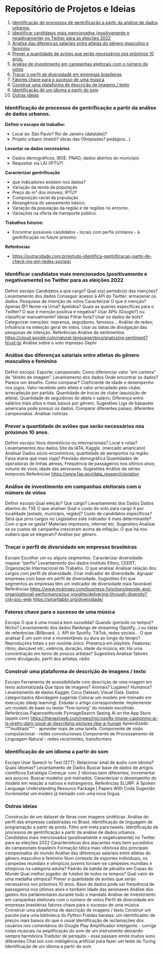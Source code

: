 # Repositório de Projetos e Ideias


1. [Identificação de processos de gentrificação a partir da análise de dados urbanos.](#identificação-de-processos-de-gentrificação-a-partir-da-análise-de-dados-urbanos)
2. [Identificar candidatos mais mencionados (positivamente e negativamente) no Twitter para as eleições 2022](#identificar-candidatos-mais-mencionados-positivamente-e-negativamente-no-twitter-para-as-eleições-2022)
3. [Análise das diferenças salariais entre atletas do gênero masculino e feminino](#análise-das-diferenças-salariais-entre-atletas-do-gênero-masculino-e-feminino)
4. [Prever a quantidade de aviões que serão necessários nos próximos 10 anos.](#prever-a-quantidade-de-aviões-que-serão-necessários-nos-próximos-10-anos)
5. [Análise de investimento em campanhas eleitorais com o número de votos](#análise-de-investimento-em-campanhas-eleitorais-com-o-número-de-votos)
6. [Traçar o perfil de diversidade em empresas brasileiras](#traçar-o-perfil-de-diversidade-em-empresas-brasileiras)
7. [Fatores chave para o sucesso de uma música](#fatores-chave-para-o-sucesso-de-uma-música)
8. [Construir uma plataforma de descrição de imagens / texto](#construir-uma-plataforma-de-descrição-de-imagens--texto)
9. [Identificação de um idioma a partir do som](#identificação-de-um-idioma-a-partir-do-som)
10. [Outras ideias](#outras-ideias)

### Identificação de processos de gentrificação a partir da análise de dados urbanos.

**Definir o escopo de trabalho:**

* Local ex: São Paulo? Rio de Janeiro (datalake)?
* Projeto urbano (metrô? obras das Olimpíadas? pedágios...)

**Levantar os dados necessários**

* Dados demográficos, IBGE, PNAD; dados abertos do município
* Requisitar via LAI (IPTU?)

**Caracterizar gentrificação** 
* que indicadores existem nos dados?
* Variação da renda da população
* Preço do m² dos imóveis; IPTU?
* Composição racial da população
* Abrangência do saneamento básico.
* Variação da população da região e de regiões no entorno.
* Variações na oferta de transporte público.

**Trabalhos futuros:**
* Encontrar possíveis candidatos - locais com perfis similares - à gentrificação no futuro próximo.

**Referências**

* https://outracidade.com.br/estudo-identifica-gentrificacao-partir-de-check-ins-em-redes-sociais/

### Identificar candidatos mais mencionados (positivamente e negativamente) no Twitter para as eleições 2022

Definir escopo
Candidatos a que cargo? Qual o(s) período(s) das menções?
Levantamento dos dados
Conseguir acesso à API do Twitter; armazenar os dados.
Pesquisas de intenção de votos
Caracterizar
O que é menção? Apenas @? Nome na Urna? Apelidos?
Quais as queries específicas para o Twitter?
O que é menção positiva e negativa? Usar APIs (Google?) ou classificar manualmente?
Ideias
Filtrar bots? Usar os dados de bots?
Categorizar menções: imprensa, seguidores, famosos…
Análise de redes;
Influência na intenção geral de votos.
Usar as datas de divulgação das pesquisas de intenção.
Referências
Análise de sentimentos
https://cloud.google.com/natural-language/docs/analyzing-sentiment?hl=pt-br 
Análise sobre o voto impresso
Gephi

### Análise das diferenças salariais entre atletas do gênero masculino e feminino
Definir escopo:
Esporte; campeonato; 
Como diferenciar valor “em carteira” de “direito de imagem”.
Levantamento dos dados
Onde encontrar os dados? Parece um desafio.
Como comparar?
Coeficiente de idade e desempenho nos jogos.
Valor recebido pelo atleta e valor arrecadado pelo clube; arrecadação por partida.
Quantidade de trocas de clube (aquisição de atleta).
Quantidade de seguidores do atleta x salário;
Diferença entre salários mais altos e mais baixos por gênero.
Sugestões
Liga de basquete americana pode possuir os dados.
Comparar diferentes países; diferentes campeonatos.
Analisar notícias


### Prever a quantidade de aviões que serão necessários nos próximos 10 anos.

Definir escopo
Voos domésticos ou internacionais? Local e rotas?
Levantamentos dos dados
Site da IATA; Kaggle. (mercado americano)
Analisar
Dados sócio-econômicos; quantidade de aeroportos na região.
Faixa etária que mais viaja? Previsão demográfica
Quantidades de operadoras de linhas aéreas;
Frequência de passageiros nos últimos anos; volume de voos; idade das aeronaves.
Sugestões
Análise de séries temporais
Referências
https://www.faa.gov/data_research/aviation 

### Análise de investimento em campanhas eleitorais com o número de votos

Definir escopo
Qual eleição? Que cargo? 
Levantamento dos Dados
Dados abertos do TSE
O que analisar
Qual o custo do voto para cargo X por localidade [estado, município, região]?
Custo de candidatos específicos?
Será que pros cargos no Legislativo este indicador é mais determinante?
Com o que se gasta? Materiais impressos, internet etc.
Sugestões
Analisar se os custos de campanha cresceram acima da inflação.
O que há nos outliers que se elegeram?
Análise por gênero.

### Traçar o perfil de diversidade em empresas brasileiras


Escopo
Escolher um ou alguns segmentos.
Caracterizar diversidade: mapear “perfis”
Levantamento dos dados
Instituto Ethos; CEERT; Organização Internacional do Trabalho.
O que analisar
Analisar relação dos cargos com perfil de diversidade.
Criar indicador de diversidade.
Agrupar empresas com base em perfil de diversidade.
Sugestões
Em que segmentos as empresas têm um indicador de diversidade mais favorável
Referências
https://www.mckinsey.com/business-functions/people-and-organizational-performance/our-insights/delivering-through-diversity?cid=soc-web
https://smartlabbr.org/diversidade/ 


###  Fatores chave para o sucesso de uma música

Escopo
O que é uma música bem sucedida? Quando (período no tempo)? Nicho?
Levantamento dos dados
Rankings de streaming (Spotify…) ou listas de referências (Billboard…).
API do Spotify. 
TikTok, redes sociais…
O que analisar
É um som viral e momentâneo ou dura ao longo do tempo?
Reproduções totais x por ouvinte único. Presença em playlists.
Features: ritmo; dançável etc; valência, duração, idade da música, etc
Há uma concentração em torno de poucos artistas?
Sugestões
Analisar fatores como divulgação, perfil dos artistas, rádio


### Construir uma plataforma de descrição de imagens / texto


Escopo
Ferramenta de acessibilidade com descrição de uma imagem em texto automatizada
Que tipos de imagens? Animais? Lugares? Humanos?
Levantamento de dados
Kaggle; Coco Dataset; Visual Data.
Dados categorizados
Abordagem sugerida
Colocar um modelo pré-treinado em execução (deep learning).
Estudar o artigo correspondente.
Implementar um modelo de base ou testar “fine-tuning” do modelo escolhido.
Referências
Paperswithcode
PyimageSearch
Seeing AI on the App Store (apple.com)
https://thenextweb.com/news/microsofts-image-captioning-ai-is-pretty-darn-good-at-describing-pictures-like-a-human 
Aprendizado “””multitask””” - aprender mais de uma tarefa. Componente de visão computacional - redes convolucionais
Componente de Processamento de Linguagem Natural - redes recorrentes, transformers


### Identificação de um idioma a partir do som

Escopo
Usar Speech to Text (STT); Relacionar sinal de áudio com idioma?
Quais idiomas? 
Levantamento de Dados
Buscar base de dados de artigos científicos
Estratégia
Começar com 2 idiomas bem diferentes; incrementar aos poucos.
Buscar modelos pré-treinados.
Caracterizar o desempenho do modelo em relação a nativos e estrangeiros.
Referências
SLURP: A Spoken Language Understanding Resource Package | Papers With Code
Sugestão
Incrementar um modelo já treinado com uma nova língua.


###  Outras ideias

Construção de um dataset de libras com imagens sintéticas.
Análise do perfil das empresas cadastradas no Brasil.
Identificação de linguagem de programação a partir de prints.
Filtro anti-treta para tweets.
Identificação de processos de gentrificação a partir da análise de dados urbanos.
Candidatos mais mencionados (positivamente e negativamente) no Twitter para as eleições 2022
Características dos atacantes mais bem sucedidos do campeonato brasileiro
Formação tática mais vitoriosa dos principais campeonatos do mundo
Análise das diferenças salariais entre atletas do gênero masculino e feminino
Num contexto de esportes individuais, os campeões mundiais e olímpicos juvenis tornam-se campeões mundiais e olímpicos na categoria adulta?
Padrão de batida de pênaltis em Copas do Mundo
Qual melhor jogador de futebol de todos os tempos?
Qual valor de uma medalha olímpica?
Prever a quantidade de aviões que serão necessários nos próximos 10 anos. Base de dados pode ser frequência de passageiros nos últimos anos e também idade das aeronaves
Análise dos gastos dos parlamentares durante todo o mandato
Análise de investimento em campanhas eleitorais com o número de votos
Perfil de diversidade em empresas brasileiras
fatores chave para o sucesso de uma música
Cronstruir uma plataforma de descrição de imagens / texto
Construir um pacote para uma biblioteca do Python
Fraldas baratas: um identificador de preços mais baixos do que o usual
Identificação de reclamações dos usuários nos comentários do Google Play
Amplificador inteligente - corrige notas musicais na amplificação do som de um instrumento deixando sempre harmônica
Tradutor de periquito - esse pássaro emite muitos sons diferentes
Chat bot com inteligência artificial para fazer um teste de Turing
Identificação de um idioma a partir do som